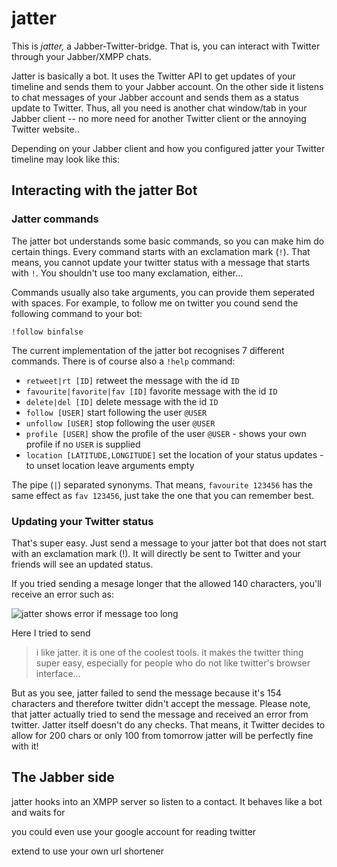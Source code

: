 # jatter

This is *jatter,* a Jabber-Twitter-bridge. That is, you can interact with Twitter through your Jabber/XMPP chats.

Jatter is basically a bot. It uses the Twitter API to get updates of your timeline and sends them to your Jabber account. On the other side it listens to chat messages of your Jabber account and sends them as a status update to Twitter. Thus, all you need is another chat window/tab in your Jabber client -- no more need for another Twitter client or the annoying Twitter website..

Depending on your Jabber client and how you configured jatter your Twitter timeline may look like this:



## Interacting with the jatter Bot

### Jatter commands

The jatter bot understands some basic commands, so you can make him do certain things. Every command starts with an exclamation mark (`!`). That means, you cannot update your twitter status with a message that starts with `!`. You shouldn't use too many exclamation, either...

Commands usually also take arguments, you can provide them seperated with spaces. For example, to follow me on twitter you cound send the following command to your bot:

    !follow binfalse

The current implementation of the jatter bot recognises 7 different commands. There is of course also a `!help` command:

* `retweet|rt [ID]` retweet the message with the id `ID`
* `favourite|favorite|fav [ID]` favorite message with the id `ID`
* `delete|del [ID]` delete message with the id `ID`
* `follow [USER]` start following the user `@USER`
* `unfollow [USER]` stop following the user `@USER`
* `profile [USER]` show the profile of the user `@USER` - shows your own profile if no `USER` is supplied
* `location [LATITUDE,LONGITUDE]` set the location of your status updates - to unset location leave arguments empty

The pipe (`|`) separated synonyms. That means, `favourite 123456` has the same effect as `fav 123456`, just take the one that you can remember best.

### Updating your Twitter status

That's super easy. Just send a message to your jatter bot that does not start with an exclamation mark (!). It will directly be sent to Twitter and your friends will see an updated status.

If you tried sending a mesage longer that the allowed 140 characters, you'll receive an error such as:

![jatter shows error if message too long](https://binfalse.de/assets/media/pics/2016/jatter/jatter-msg-too-long.png)

Here I tried to send

> i like jatter. it is one of the coolest tools. it makes the twitter thing super easy, especially for people who do not like twitter's browser interface...

But as you see, jatter failed to send the message because it's 154 characters and therefore twitter didn't accept the message. Please note, that jatter actually tried to send the message and received an error from twitter. Jatter itself doesn't do any checks. That means, it Twitter decides to allow for 200 chars or only 100 from tomorrow jatter will be perfectly fine with it!


## The Jabber side

jatter hooks into an XMPP server so listen to a contact. It behaves like a bot and waits for 



you could even use your google account for reading twitter

extend to use your own url shortener
